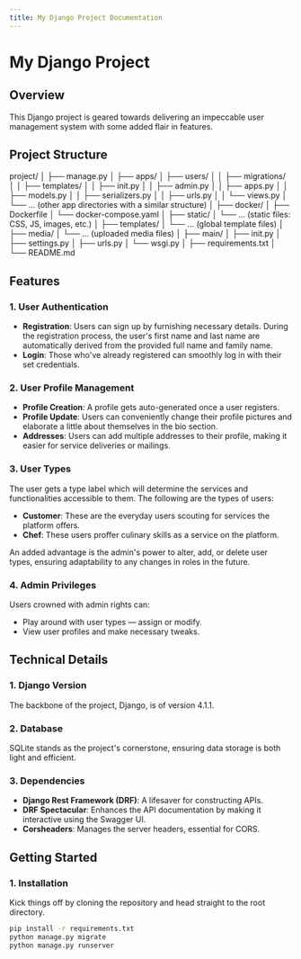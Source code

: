 ```yaml
---
title: My Django Project Documentation
---
```


# My Django Project

## Overview

This Django project is geared towards delivering an impeccable user management system with some added flair in features.

## Project Structure

project/
│
├── manage.py
│
├── apps/
│ ├── users/
│ │ ├── migrations/
│ │ ├── templates/
│ │ ├── init.py
│ │ ├── admin.py
│ │ ├── apps.py
│ │ ├── models.py
│ │ ├── serializers.py
│ │ ├── urls.py
│ │ └── views.py
│ └── ... (other app directories with a similar structure)
│
├── docker/
│ ├── Dockerfile
│ └── docker-compose.yaml
│
├── static/
│ └── ... (static files: CSS, JS, images, etc.)
│
├── templates/
│ └── ... (global template files)
│
├── media/
│ └── ... (uploaded media files)
│
├── main/
│ ├── init.py
│ ├── settings.py
│ ├── urls.py
│ └── wsgi.py
│
├── requirements.txt
│
└── README.md

## Features

### 1. **User Authentication**

- **Registration**: Users can sign up by furnishing necessary details. During the registration process, the user's first name and last name are automatically derived from the provided full name and family name.
- **Login**: Those who've already registered can smoothly log in with their set credentials.

### 2. **User Profile Management**

- **Profile Creation**: A profile gets auto-generated once a user registers.
- **Profile Update**: Users can conveniently change their profile pictures and elaborate a little about themselves in the bio section.
- **Addresses**: Users can add multiple addresses to their profile, making it easier for service deliveries or mailings.

### 3. **User Types**

The user gets a type label which will determine the services and functionalities accessible to them. The following are the types of users:

- **Customer**: These are the everyday users scouting for services the platform offers.
- **Chef**: These users proffer culinary skills as a service on the platform.

An added advantage is the admin's power to alter, add, or delete user types, ensuring adaptability to any changes in roles in the future.

### 4. **Admin Privileges**

Users crowned with admin rights can:

- Play around with user types — assign or modify.
- View user profiles and make necessary tweaks.

## Technical Details

### 1. **Django Version**

The backbone of the project, Django, is of version 4.1.1.


### 2. **Database**

SQLite stands as the project's cornerstone, ensuring data storage is both light and efficient.

### 3. **Dependencies**

- **Django Rest Framework (DRF)**: A lifesaver for constructing APIs.
- **DRF Spectacular**: Enhances the API documentation by making it interactive using the Swagger UI.
- **Corsheaders**: Manages the server headers, essential for CORS.

## Getting Started

### 1. **Installation**

Kick things off by cloning the repository and head straight to the root directory.

```bash
pip install -r requirements.txt
python manage.py migrate
python manage.py runserver
